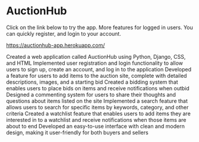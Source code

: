 # AuctionHub

Click on the link below to try the app. More features for logged in users. You can quickly register, and login to your account.

https://auctionhub-app.herokuapp.com/ 

Created a web application called AuctionHub using Python, Django, CSS, and HTML
Implemented user registration and login functionality to allow users to sign up, create an account, and log in to the application
Developed a feature for users to add items to the auction site, complete with detailed descriptions, images, and a starting bid
Created a bidding system that enables users to place bids on items and receive notifications when outbid
Designed a commenting system for users to share their thoughts and questions about items listed on the site
Implemented a search feature that allows users to search for specific items by keywords, category, and other criteria
Created a watchlist feature that enables users to add items they are interested in to a watchlist and receive notifications when those items are about to end
Developed an easy-to-use interface with clean and modern design, making it user-friendly for both buyers and sellers
